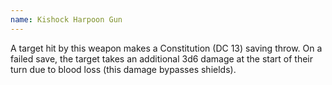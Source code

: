 ```yaml
---
name: Kishock Harpoon Gun
---
```

A target hit by this weapon makes a Constitution (DC 13) saving throw. On a failed save, the target 
takes an additional 3d6 damage at the start of their turn due to blood loss (this damage bypasses 
shields).